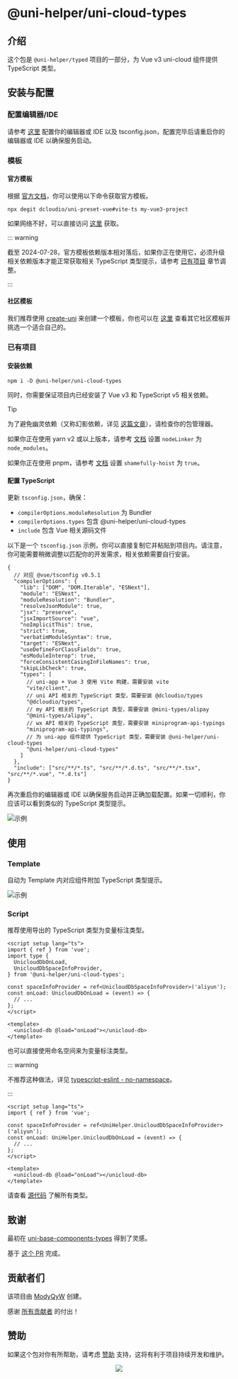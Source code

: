 # @uni-helper/uni-cloud-types

## 介绍

这个包是 `@uni-helper/typed` 项目的一部分，为 Vue v3 uni-cloud 组件提供 TypeScript 类型。

## 安装与配置

### 配置编辑器/IDE

请参考 [这里](https://cn.vuejs.org/guide/typescript/overview.html) 配置你的编辑器或 IDE 以及 tsconfig.json，配置完毕后请重启你的编辑器或 IDE 以确保服务启动。

### 模板

#### 官方模板

根据 [官方文档](https://uniapp.dcloud.net.cn/quickstart-cli.html)，你可以使用以下命令获取官方模板。

```shell
npx degit dcloudio/uni-preset-vue#vite-ts my-vue3-project
```

如果网络不好，可以直接访问 [这里](https://gitee.com/dcloud/uni-preset-vue/repository/archive/vite-ts.zip) 获取。

::: warning

截至 2024-07-28，官方模板依赖版本相对落后，如果你正在使用它，必须升级相关依赖版本才能正常获取相关 TypeScript 类型提示，请参考 [已有项目](#已有项目) 章节调整。

:::

#### 社区模板

我们推荐使用 [create-uni](https://github.com/uni-helper/create-uni) 来创建一个模板，你也可以在 [这里](https://github.com/uni-helper/awesome-uni-app#%E6%A8%A1%E6%9D%BF) 查看其它社区模板并挑选一个适合自己的。

### 已有项目

#### 安装依赖

```shell
npm i -D @uni-helper/uni-cloud-types
```

同时，你需要保证项目内已经安装了 Vue v3 和 TypeScript v5 相关依赖。

> [!TIP]
>
> 为了避免幽灵依赖（又称幻影依赖，详见 [这篇文章](https://rushjs.io/zh-cn/pages/advanced/phantom_deps/)），请检查你的包管理器。
>
> 如果你正在使用 yarn v2 或以上版本，请参考 [文档](https://yarnpkg.com/configuration/yarnrc/#nodeLinker) 设置 `nodeLinker` 为 `node_modules`。
>
> 如果你正在使用 pnpm，请参考 [文档](https://pnpm.io/npmrc#shamefully-hoist) 设置 `shamefully-hoist` 为 `true`。

#### 配置 TypeScript

更新 `tsconfig.json`，确保：

- `compilerOptions.moduleResolution` 为 Bundler
- `compilerOptions.types` 包含 @uni-helper/uni-cloud-types
- `include` 包含 Vue 相关源码文件

以下是一个 `tsconfig.json` 示例，你可以直接复制它并粘贴到项目内。请注意，你可能需要稍微调整以匹配你的开发需求，相关依赖需要自行安装。

```jsonc
{
  // 对应 @vue/tsconfig v0.5.1
  "compilerOptions": {
    "lib": ["DOM", "DOM.Iterable", "ESNext"],
    "module": "ESNext",
    "moduleResolution": "Bundler",
    "resolveJsonModule": true,
    "jsx": "preserve",
    "jsxImportSource": "vue",
    "noImplicitThis": true,
    "strict": true,
    "verbatimModuleSyntax": true,
    "target": "ESNext",
    "useDefineForClassFields": true,
    "esModuleInterop": true,
    "forceConsistentCasingInFileNames": true,
    "skipLibCheck": true,
    "types": [
      // uni-app + Vue 3 使用 Vite 构建，需要安装 vite
      "vite/client",
      // uni API 相关的 TypeScript 类型，需要安装 @dcloudio/types
      "@dcloudio/types",
      // my API 相关的 TypeScript 类型，需要安装 @mini-types/alipay
      "@mini-types/alipay",
      // wx API 相关的 TypeScript 类型，需要安装 miniprogram-api-typings
      "miniprogram-api-typings",
      // 为 uni-app 组件提供 TypeScript 类型，需要安装 @uni-helper/uni-cloud-types
      "@uni-helper/uni-cloud-types"
    ]
  },
  "include": ["src/**/*.ts", "src/**/*.d.ts", "src/**/*.tsx", "src/**/*.vue", "*.d.ts"]
}
```

再次重启你的编辑器或 IDE 以确保服务启动并正确加载配置。如果一切顺利，你应该可以看到类似的 TypeScript 类型提示。

![示例](/uni-cloud-types-example.png)

## 使用

### Template

自动为 Template 内对应组件附加 TypeScript 类型提示。

![示例](/uni-cloud-types-example.png)

### Script

推荐使用导出的 TypeScript 类型为变量标注类型。

```vue
<script setup lang="ts">
import { ref } from 'vue';
import type {
  UnicloudDbOnLoad,
  UnicloudDbSpaceInfoProvider,
} from '@uni-helper/uni-cloud-types';

const spaceInfoProvider = ref<UnicloudDbSpaceInfoProvider>('aliyun');
const onLoad: UnicloudDbOnLoad = (event) => {
  // ...
};
</script>

<template>
  <unicloud-db @load="onLoad"></unicloud-db>
</template>
```

也可以直接使用命名空间来为变量标注类型。

::: warning

不推荐这种做法，详见 [typescript-eslint - no-namespace](https://typescript-eslint.io/rules/no-namespace/)。

:::

```vue
<script setup lang="ts">
import { ref } from 'vue';

const spaceInfoProvider = ref<UniHelper.UnicloudDbSpaceInfoProvider>('aliyun');
const onLoad: UniHelper.UnicloudDbOnLoad = (event) => {
  // ...
};
</script>

<template>
  <unicloud-db @load="onLoad"></unicloud-db>
</template>
```

请查看 [源代码](https://github.com/uni-helper/typed/tree/main/packages/uni-cloud-types/src) 了解所有类型。

## 致谢

最初在 [uni-base-components-types](https://github.com/satrong/uni-base-components-types) 得到了灵感。

基于 [这个 PR](https://github.com/satrong/uni-base-components-types/pull/5) 完成。

## 贡献者们

该项目由 [ModyQyW](https://github.com/ModyQyW) 创建。

感谢 [所有贡献者](https://github.com/uni-helper/typed/graphs/contributors) 的付出！

## 赞助

如果这个包对你有所帮助，请考虑 [赞助](https://github.com/ModyQyW/sponsors) 支持，这将有利于项目持续开发和维护。

<p align="center">
  <a href="https://cdn.jsdelivr.net/gh/ModyQyW/sponsors/sponsorkit/sponsors.svg">
    <img src="https://cdn.jsdelivr.net/gh/ModyQyW/sponsors/sponsorkit/sponsors.svg"/>
  </a>
</p>
